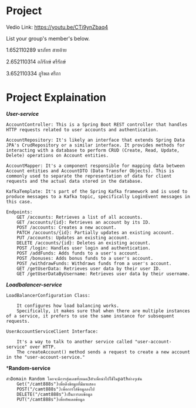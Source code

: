 Project
=============
Vedio Link: https://youtu.be/CTi9ynZbaq4

List your group's member's below.

1.652110289 นรภัทร สายอ้าย

2.652110314 อภิรักษ์ ศรีรักษ์

3.652110334 ภูริพล ศรีกา


Project Explaination
=============

***User-service***

    AccountController: This is a Spring Boot REST controller that handles HTTP requests related to user accounts and authentication.

    AccountRepository: It's likely an interface that extends Spring Data JPA's CrudRepository or a similar interface. It provides methods for interacting with a database to perform CRUD (Create, Read, Update, Delete) operations on Account entities.

    AccountMapper: It's a component responsible for mapping data between Account entities and AccountDTO (Data Transfer Objects). This is commonly used to separate the representation of data for client requests and the actual data stored in the database.

    KafkaTemplate: It's part of the Spring Kafka framework and is used to produce messages to a Kafka topic, specifically LoginEvent messages in this case.

    Endpoints:
        GET /accounts: Retrieves a list of all accounts.
        GET /accounts/{id}: Retrieves an account by its ID.
        POST /accounts: Creates a new account.
        PATCH /accounts/{id}: Partially updates an existing account.
        PUT /accounts: Updates an existing account.
        DELETE /accounts/{id}: Deletes an existing account.
        POST /login: Handles user login and authentication.
        POST /addFunds: Adds funds to a user's account.
        POST /bonuses: Adds bonus funds to a user's account.
        POST /withdrawFunds: Withdraws funds from a user's account.
        GET /getUserData: Retrieves user data by their user ID.
        GET /getUserDataByUsername: Retrieves user data by their username.

***Loadbalancer-service***

    LoadBalancerConfiguration Class:

        It configures how load balancing works.
        Specifically, it makes sure that when there are multiple instances of a service, it prefers to use the same instance for subsequent requests.

    UserAccountServiceClient Interface:

        It's a way to talk to another service called "user-account-service" over HTTP.
        The createAccount() method sends a request to create a new account in the "user-account-service."

***Random-service**

    ตัวDomain Random โดยจะมีการสุ่มเลขทั้งหมด3ตัวเพื่อนำไปใช้ในpathต่างๆเช่น
        Get("/camt888s")เพื่อดึงข้อมูลที่มีมาแสดง
        POST("/camt888s")เพื่อการใส่ข้อมูลลงไป
        DELETE("/camt888s")เป็นการลบข้อมูล
        PUT("/camt888s")เพื่ออัพเดตข้อมูล

